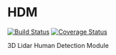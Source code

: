# HDM

[![Build Status](https://travis-ci.com/mjerrar/HDM.svg?branch=master)](https://travis-ci.com/mjerrar/HDM)
[![Coverage Status](https://coveralls.io/repos/github/mjerrar/HDM/badge.svg?branch=master)](https://coveralls.io/github/mjerrar/HDM?branch=master)

3D Lidar Human Detection Module
